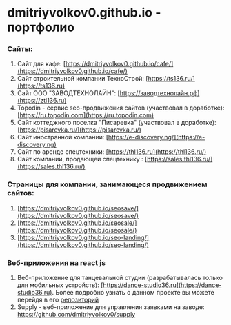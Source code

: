 # dmitriyvolkov0.github.io - портфолио
### Сайты:
1. Сайт для кафе: [https://dmitriyvolkov0.github.io/cafe/](https://dmitriyvolkov0.github.io/cafe/)
2. Сайт строительной компании ТехноСтрой: [https://ts136.ru/](https://ts136.ru)
3. Сайт ООО "ЗАВОДТЕХНОЛАЙН": [https://заводтехнолайн.рф](https://ztl136.ru)
4. Topodin - сервис seo-продвижения сайтов (участвовал в доработке): [https://ru.topodin.com](https://ru.topodin.com)
5. Сайт коттеджного поселка "Писаревка" (участвовал в доработке): [https://pisarevka.ru/](https://pisarevka.ru/)
6. Сайт иностранной компании: [https://e-discovery.ng/](https://e-discovery.ng)
7. Сайт по аренде спецтехники: [https://thl136.ru](https://thl136.ru/)
8. Сайт компании, продающей спецтехнику : [https://sales.thl136.ru/](https://sales.thl136.ru/)
   
### Страницы для компании, занимающеся продвижением сайтов:
1. [https://dmitriyvolkov0.github.io/seosave/](https://dmitriyvolkov0.github.io/seosave/)
2. [https://dmitriyvolkov0.github.io/seosale/](https://dmitriyvolkov0.github.io/seosale/)
3. [https://dmitriyvolkov0.github.io/seo-landing/](https://dmitriyvolkov0.github.io/seo-landing/)

### Веб-приложения на react js
1. Веб-приложение для танцевальной студии (разрабатывалась только для мобильных устройств): [https://dance-studio36.ru](https://dance-studio36.ru).
   Более подробно узнать о данном проекте вы можете перейдя в его [репозиторий](https://github.com/dmitriyvolkov0/dance-studio-app)
2. Supply - веб-приложение для управления заявками на заводе: https://github.com/dmitriyvolkov0/supply

